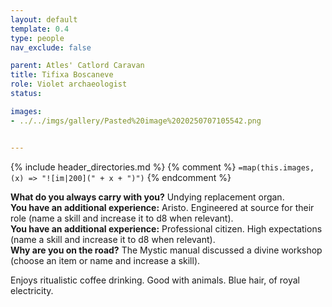 ```yaml
---
layout: default
template: 0.4
type: people
nav_exclude: false

parent: Atles' Catlord Caravan
title: Tifixa Boscaneve
role: Violet archaeologist
status: 

images: 
- ../../imgs/gallery/Pasted%20image%2020250707105542.png


---
```


{% include header_directories.md %}
{% comment %}
`=map(this.images, (x) => "![im|200](" + x + ")")`
{% endcomment %}


**What do you always carry with you?** Undying replacement organ.  
**You have an additional experience:** Aristo. Engineered at source for their role (name a skill and increase it to d8 when relevant).  
**You have an additional experience:** Professional citizen. High expectations (name a skill and increase it to d8 when relevant).  
**Why are you on the road?** The Mystic manual discussed a divine workshop (choose an item or name and increase a skill).   

Enjoys ritualistic coffee drinking.
Good with animals.
Blue hair, of royal electricity.